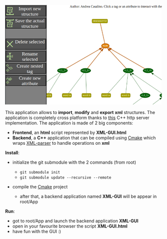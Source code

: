 ![What you should see when running the application](https://github.com/andreacasalino/XML-GUI/blob/master/Example.png)

This application allows to **import**, **modify** and **export** **xml** structures.
The application is completely cross platform thanks to [this](https://github.com/yhirose/cpp-httplib) C++ http server implementation.
The application is made of 2 big components:

* **Frontend**, an **html** script represented by **XML-GUI.html**
* **Backend**, a **C++** application that can be compiled using [Cmake](https://cmake.org) which wraps [XML-parser](https://github.com/andreacasalino/XML-parser) to handle operations on **xml**

**Install**:

* initialize the git submodule with the 2 commands (from root) 
  * `git submodule init`
  * `git submodule update --recursive --remote`

* compile the [Cmake](https://cmake.org) project
  * after that, a backend application named **XML-GUI** will be appear in root/App

**Run**:

* got to root/App and launch the backend application **XML-GUI**
* open in your favourite browser the script **XML-GUI.html**
* have fun with the GUI :)

